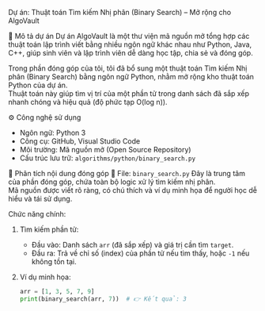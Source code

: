Dự án: Thuật toán Tìm kiếm Nhị phân (Binary Search) – Mở rộng cho AlgoVault

🧠 Mô tả dự án
Dự án AlgoVault là một thư viện mã nguồn mở tổng hợp các thuật toán lập trình viết bằng nhiều ngôn ngữ khác nhau như Python, Java, C++, giúp sinh viên và lập trình viên dễ dàng học tập, chia sẻ và đóng góp.  

Trong phần đóng góp của tôi, tôi đã bổ sung một thuật toán Tìm kiếm Nhị phân (Binary Search) bằng ngôn ngữ Python, nhằm mở rộng kho thuật toán Python của dự án.  
Thuật toán này giúp tìm vị trí của một phần tử trong danh sách đã sắp xếp nhanh chóng và hiệu quả (độ phức tạp O(log n)).

⚙️ Công nghệ sử dụng
- Ngôn ngữ: Python 3  
- Công cụ: GitHub, Visual Studio Code  
- Môi trường: Mã nguồn mở (Open Source Repository)  
- Cấu trúc lưu trữ: `algorithms/python/binary_search.py`

💎 Phân tích nội dung đóng góp
📄 File: `binary_search.py`
Đây là trung tâm của phần đóng góp, chứa toàn bộ logic xử lý tìm kiếm nhị phân.  
Mã nguồn được viết rõ ràng, có chú thích và ví dụ minh họa để người học dễ hiểu và tái sử dụng.

Chức năng chính:
1. Tìm kiếm phần tử:  
   - Đầu vào: Danh sách `arr` (đã sắp xếp) và giá trị cần tìm `target`.  
   - Đầu ra: Trả về chỉ số (index) của phần tử nếu tìm thấy, hoặc `-1` nếu không tồn tại.  

2. Ví dụ minh họa:
   ```python
   arr = [1, 3, 5, 7, 9]
   print(binary_search(arr, 7))  # 👉 Kết quả: 3
